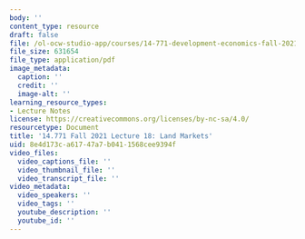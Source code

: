 ```yaml
---
body: ''
content_type: resource
draft: false
file: /ol-ocw-studio-app/courses/14-771-development-economics-fall-2021/mit14_771f21_lec18_land_mark3.pdf
file_size: 631654
file_type: application/pdf
image_metadata:
  caption: ''
  credit: ''
  image-alt: ''
learning_resource_types:
- Lecture Notes
license: https://creativecommons.org/licenses/by-nc-sa/4.0/
resourcetype: Document
title: '14.771 Fall 2021 Lecture 18: Land Markets'
uid: 8e4d173c-a617-47a7-b041-1568cee9394f
video_files:
  video_captions_file: ''
  video_thumbnail_file: ''
  video_transcript_file: ''
video_metadata:
  video_speakers: ''
  video_tags: ''
  youtube_description: ''
  youtube_id: ''
---
```

